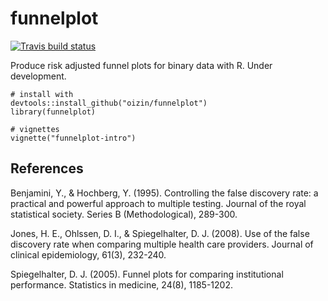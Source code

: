 # funnelplot

  <!-- badges: start -->
  [![Travis build status](https://travis-ci.org/oizin/funnelplot.svg?branch=master)](https://travis-ci.org/oizin/funnelplot)
  <!-- badges: end -->


Produce risk adjusted funnel plots for binary data with R. Under development.

```{r}
# install with 
devtools::install_github("oizin/funnelplot")
library(funnelplot)

# vignettes
vignette("funnelplot-intro")
```

## References

Benjamini, Y., & Hochberg, Y. (1995). Controlling the false discovery rate: a practical and powerful approach to multiple testing. Journal of the royal statistical society. Series B (Methodological), 289-300.

Jones, H. E., Ohlssen, D. I., & Spiegelhalter, D. J. (2008). Use of the false discovery rate when comparing multiple health care providers. Journal of clinical epidemiology, 61(3), 232-240.

Spiegelhalter, D. J. (2005). Funnel plots for comparing institutional performance. Statistics in medicine, 24(8), 1185-1202.
